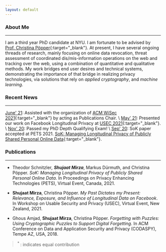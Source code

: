 ```yaml
---
layout: default
---
```


### About Me
* * *

I am a third year PhD candidate at NYU. I am fortunate to be advised by [Prof. Christina Pöpper](http://poepper.net){:target="_blank"}. At present, I have several ongoing threads of research, mainly focusing on online data revocation, threat assessment of coordinated dis/mis-information operations on the web and tracking over the web, using a combination of quantitative and qualitative methods. My work bridges end user desires and technical systems, demonstrating the importance of that bridge in realizing privacy technologies, via solutions that rely on _applied cryptography_, and _machine learning_.

### Recent News
* * * 

<u>June' 21</u>: Assisted with the organization of [ACM WiSec 2021](https://sites.nyuad.nyu.edu/wisec21/organization/){:target="_blank"} by acting as Publications Chair. \\
<u>May' 21</u>: Presented our work on Facebook Longitudinal Privacy at [USEC 2021](http://www.usablesecurity.net/USEC/usec21/){:target="_blank"}. \\
<u>Nov' 20</u>: Passed my PhD Depth Qualifying Exam! \\
<u>Sep' 20</u>: SoK paper accepted at PETS 2021. [SoK: Managing Longitudinal Privacy of Publicly Shared Personal Online Data](https://sciendo.com/downloadpdf/journals/popets/2021/1/article-p229.pdf){:target="_blank"}.

### Publications
* * * 

* Theodor Schnitzler<sup>*</sup>, **Shujaat Mirza**<sup>*</sup>, Markus Dürmuth, and Christina Pöpper. _SoK: Managing Longitudinal Privacy of Publicly Shared Personal Online Data_. In Proceedings on Privacy Enhancing Technologies (PETS), Virtual Event, Canada, 2021. 

* **Shujaat Mirza**, Christina Pöpper. _My Past Dictates my Present: Relevance, Exposure, and Influence of Longitudinal Data on Facebook_. In Workshop on Usable Security and Privacy (USEC), Virtual Event, New Zealand, 2021.

* Ghous Amjad, **Shujaat Mirza**, Christina Pöpper. _Forgetting with Puzzles: Using Cryptographic Puzzles to Support Digital Forgetting_. In ACM Conference on Data and Application Security and Privacy (CODASPY), Tempe AZ, USA, 2018.

> <sup> * </sup>: indicates equal contribution

<!--
Text can be **bold**, _italic_, or ~~strikethrough~~.

[Link to another page](./another-page.html).

There should be whitespace between paragraphs.

There should be whitespace between paragraphs. We recommend including a README, or a file with information about your project.

# Header 1

This is a normal paragraph following a header. GitHub is a code hosting platform for version control and collaboration. It lets you and others work together on projects from anywhere.

## Header 2

> This is a blockquote following a header.
>
> When something is important enough, you do it even if the odds are not in your favor.

### Header 3

```js
// Javascript code with syntax highlighting.
var fun = function lang(l) {
  dateformat.i18n = require('./lang/' + l)
  return true;
}
```

```ruby
# Ruby code with syntax highlighting
GitHubPages::Dependencies.gems.each do |gem, version|
  s.add_dependency(gem, "= #{version}")
end
```

#### Header 4

*   This is an unordered list following a header.
*   This is an unordered list following a header.
*   This is an unordered list following a header.

##### Header 5

1.  This is an ordered list following a header.
2.  This is an ordered list following a header.
3.  This is an ordered list following a header.

###### Header 6

| head1        | head two          | three |
|:-------------|:------------------|:------|
| ok           | good swedish fish | nice  |
| out of stock | good and plenty   | nice  |
| ok           | good `oreos`      | hmm   |
| ok           | good `zoute` drop | yumm  |

### There's a horizontal rule below this.

* * *

### Here is an unordered list:

*   Item foo
*   Item bar
*   Item baz
*   Item zip

### And an ordered list:

1.  Item one
1.  Item two
1.  Item three
1.  Item four

### And a nested list:

- level 1 item
  - level 2 item
  - level 2 item
    - level 3 item
    - level 3 item
- level 1 item
  - level 2 item
  - level 2 item
  - level 2 item
- level 1 item
  - level 2 item
  - level 2 item
- level 1 item

### Small image

![Octocat](https://github.githubassets.com/images/icons/emoji/octocat.png)

### Large image

![Branching](https://guides.github.com/activities/hello-world/branching.png)


### Definition lists can be used with HTML syntax.

<dl>
<dt>Name</dt>
<dd>Godzilla</dd>
<dt>Born</dt>
<dd>1952</dd>
<dt>Birthplace</dt>
<dd>Japan</dd>
<dt>Color</dt>
<dd>Green</dd>
</dl>

```
Long, single-line code blocks should not wrap. They should horizontally scroll if they are too long. This line should be long enough to demonstrate this.
```

```
The final element.
```
 -->